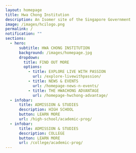 ```yaml
---
layout: homepage
title: Hwa Chong Institution
description: An Isomer site of the Singapore Government
image: /images/hcilogo.png
permalink: /
notification: ""
sections:
  - hero:
      subtitle: HWA CHONG INSTITUTION
      background: /images/homepage.jpg
      dropdown:
        title: FIND OUT MORE
        options:
          - title: EXPLORE LIVE WITH PASSION
            url: /explore-livewithpassion/
          - title: NEWS & EVENTS
            url: /homepage-news-n-events/
          - title: THE HWACHONG ADVANTAGE
            url: /homepage-hwchong-advantage/
  - infobar:
      title: ADMISSION & STUDIES
      description: HIGH SCHOOL
      button: LEARN MORE
      url: /high-school/academic-prog/
  - infobar:
      title: ADMISSION & STUDIES
      description: COLLEGE
      button: LEARN MORE
      url: /college/academic-prog/
---
```

